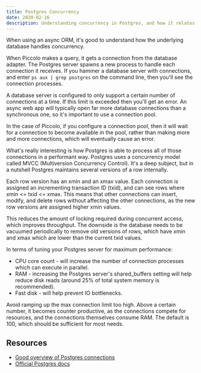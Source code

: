 ```yaml
---
title: Postgres Concurrency
date: 2020-02-16
description: Understanding concurrency in Postgres, and how it relates to async libraries like Piccolo.
---
```


When using an async ORM, it's good to understand how the underlying database handles concurrency.

When Piccolo makes a query, it gets a connection from the database adapter. The Postgres server spawns a new process to handle each connection it receives. If you hammer a database server with connections, and enter `ps aux | grep postgres` on the command line, then you'll see the connection processes.

A database server is configured to only support a certain number of connections at a time. If this limit is exceeded then you'll get an error. An async web app will typically open far more database connections than a synchronous one, so it's important to use a connection pool.

In the case of Piccolo, if you configure a connection pool, then it will wait for a connection to become available in the pool, rather than making more and more connections, which will eventually cause an error.

What's really interesting is how Postgres is able to process all of those connections in a performant way. Postgres uses a concurrency model called MVCC (Multiversion Concurrency Control). It's a deep subject, but in a nutshell Postgres maintains several versions of a row internally.

Each row version has an xmin and an xmax value. Each connection is assigned an incrementing transaction ID (txid), and can see rows where xmin <= txid <= xmax. This means that other connections can insert, modify, and delete rows without affecting the other connections, as the new row versions are assigned higher xmin values.

This reduces the amount of locking required during concurrent access, which improves throughput. The downside is the database needs to be vacuumed periodically to remove old versions of rows, which have xmin and xmax which are lower than the current txid values.

In terms of tuning your Postgres server for maximum performance:

 * CPU core count - will increase the number of connection processes which can execute in parallel.
 * RAM - increasing the Postgres server's shared_buffers setting will help reduce disk reads (around 25% of total system memory is recommended).
 * Fast disk - will help prevent IO bottlenecks.

Avoid ramping up the max connection limit too high. Above a certain number, it becomes counter productive, as the connections compete for resources, and the connections themselves consume RAM. The default is 100, which should be sufficient for most needs.

## Resources

 * [Good overview of Postgres connections](https://brandur.org/postgres-connections)
 * [Official Postgres docs](https://www.postgresql.org/docs/current/tutorial-arch.html)
